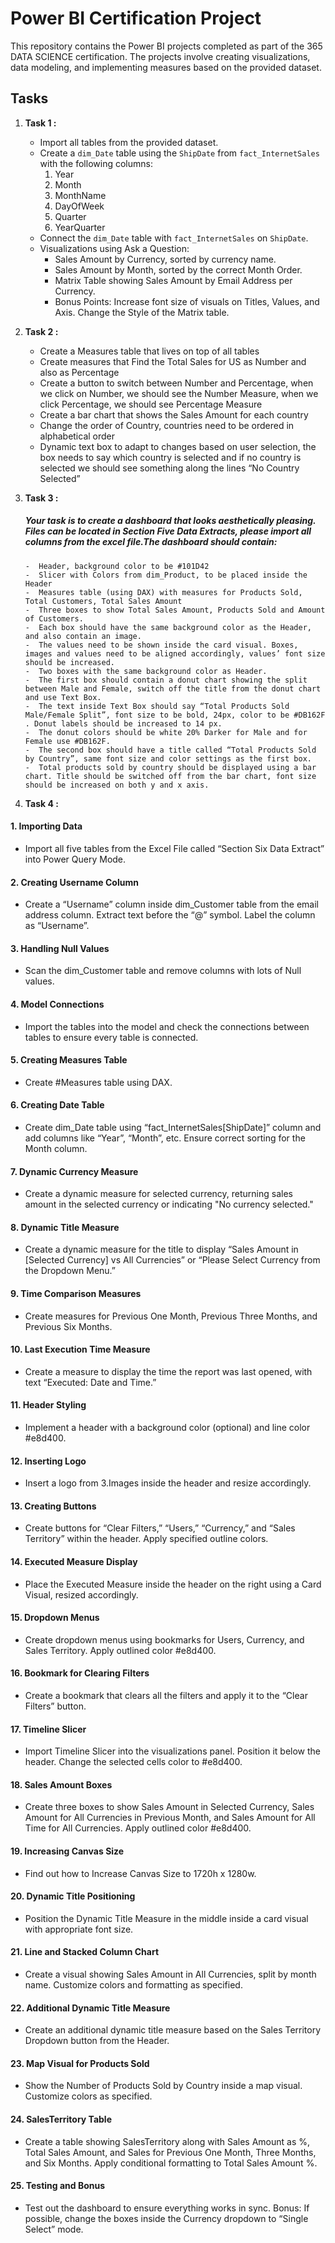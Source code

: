 # Power BI Certification Project

This repository contains the Power BI projects completed as part of the 365 DATA SCIENCE certification. The projects involve creating visualizations, data modeling, and implementing measures based on the provided dataset.
## Tasks 
1. **Task 1 :**
   - Import all tables from the provided dataset.
   - Create a `dim_Date` table using the `ShipDate` from `fact_InternetSales` with the following columns:
      1. Year
      2. Month
      3. MonthName
      4. DayOfWeek
      5. Quarter
      6. YearQuarter
   - Connect the `dim_Date` table with `fact_InternetSales` on `ShipDate`.
   - Visualizations using Ask a Question:
     - Sales Amount by Currency, sorted by currency name.
     - Sales Amount by Month, sorted by the correct Month Order.
     - Matrix Table showing Sales Amount by Email Address per Currency.
     - Bonus Points: Increase font size of visuals on Titles, Values, and Axis. Change the Style of the Matrix table.

  2. **Task 2 :**
     -  Create a Measures table that lives on top of all tables
     -  Create measures that Find the Total Sales for US as Number and also as Percentage
     -  Create a button to switch between Number and Percentage, when we click on Number, we should see the Number Measure, when we click Percentage, we should see Percentage Measure
     -  Create a bar chart that shows the Sales Amount for each country
     -  Change the order of Country, countries need to be ordered in alphabetical order
     -  Dynamic text box to adapt to changes based on user selection, the box needs to say which country is selected and if no country is selected we should see something along the lines “No Country Selected”
 3. **Task 3 :**
      ##### Your task is to create a dashboard that looks aesthetically pleasing. Files can be located in Section Five Data Extracts, please import all columns from the excel file.The dashboard should contain:
        -  Header, background color to be #101D42
        -  Slicer with Colors from dim_Product, to be placed inside the Header
        -  Measures table (using DAX) with measures for Products Sold, Total Customers, Total Sales Amount
        -  Three boxes to show Total Sales Amount, Products Sold and Amount of Customers.
        -  Each box should have the same background color as the Header, and also contain an image.
        -  The values need to be shown inside the card visual. Boxes, images and values need to be aligned accordingly, values’ font size should be increased.
        -  Two boxes with the same background color as Header.
        -  The first box should contain a donut chart showing the split between Male and Female, switch off the title from the donut chart and use Text Box.
        -  The text inside Text Box should say “Total Products Sold Male/Female Split”, font size to be bold, 24px, color to be #DB162F . Donut labels should be increased to 14 px.
        -  The donut colors should be white 20% Darker for Male and for Female use #DB162F.
        -  The second box should have a title called “Total Products Sold by Country”, same font size and color settings as the first box.
        -  Total products sold by country should be displayed using a bar chart. Title should be switched off from the bar chart, font size should be increased on both y and x axis.
 4. **Task 4 :**

#### 1. Importing Data

 - Import all five tables from the Excel File called “Section Six Data Extract” into Power Query Mode.

#### 2. Creating Username Column

 - Create a “Username” column inside dim_Customer table from the email address column. Extract text before the “@” symbol.          Label the column as “Username”.

#### 3. Handling Null Values

- Scan the dim_Customer table and remove columns with lots of Null values.

#### 4. Model Connections

- Import the tables into the model and check the connections between tables to ensure every table is connected.

 #### 5. Creating Measures Table

- Create #Measures table using DAX.

#### 6. Creating Date Table

- Create dim_Date table using “fact_InternetSales[ShipDate]” column and add columns like “Year”, “Month”, etc. Ensure             correct sorting for the Month column.

#### 7. Dynamic Currency Measure

- Create a dynamic measure for selected currency, returning sales amount in the selected currency or indicating "No             currency selected."

#### 8. Dynamic Title Measure

- Create a dynamic measure for the title to display “Sales Amount in [Selected Currency] vs All Currencies” or “Please             Select Currency from the Dropdown Menu.”

#### 9. Time Comparison Measures

- Create measures for Previous One Month, Previous Three Months, and Previous Six Months.

#### 10. Last Execution Time Measure

- Create a measure to display the time the report was last opened, with text “Executed: Date and Time.”

 #### 11. Header Styling

- Implement a header with a background color (optional) and line color #e8d400.

#### 12. Inserting Logo

- Insert a logo from 3.Images inside the header and resize accordingly.

#### 13. Creating Buttons

- Create buttons for “Clear Filters,” “Users,” “Currency,” and “Sales Territory” within the header. Apply specified outline colors.

#### 14. Executed Measure Display

- Place the Executed Measure inside the header on the right using a Card Visual, resized accordingly.

#### 15. Dropdown Menus

- Create dropdown menus using bookmarks for Users, Currency, and Sales Territory. Apply outlined color #e8d400.

#### 16. Bookmark for Clearing Filters

- Create a bookmark that clears all the filters and apply it to the “Clear Filters” button.

#### 17. Timeline Slicer

- Import Timeline Slicer into the visualizations panel. Position it below the header. Change the selected cells color to #e8d400.

#### 18. Sales Amount Boxes

- Create three boxes to show Sales Amount in Selected Currency, Sales Amount for All Currencies in Previous Month, and Sales Amount for All Time for All Currencies. Apply outlined color #e8d400.

#### 19. Increasing Canvas Size

- Find out how to Increase Canvas Size to 1720h x 1280w.

#### 20. Dynamic Title Positioning

- Position the Dynamic Title Measure in the middle inside a card visual with appropriate font size.

#### 21. Line and Stacked Column Chart

- Create a visual showing Sales Amount in All Currencies, split by month name. Customize colors and formatting as specified.

#### 22. Additional Dynamic Title Measure

- Create an additional dynamic title measure based on the Sales Territory Dropdown button from the Header.

#### 23. Map Visual for Products Sold

- Show the Number of Products Sold by Country inside a map visual. Customize colors as specified.

#### 24. SalesTerritory Table

- Create a table showing SalesTerritory along with Sales Amount as %, Total Sales Amount, and Sales for Previous One Month, Three Months, and Six Months. Apply conditional formatting to Total Sales Amount %.

#### 25. Testing and Bonus

- Test out the dashboard to ensure everything works in sync. Bonus: If possible, change the boxes inside the Currency dropdown to “Single Select” mode.


